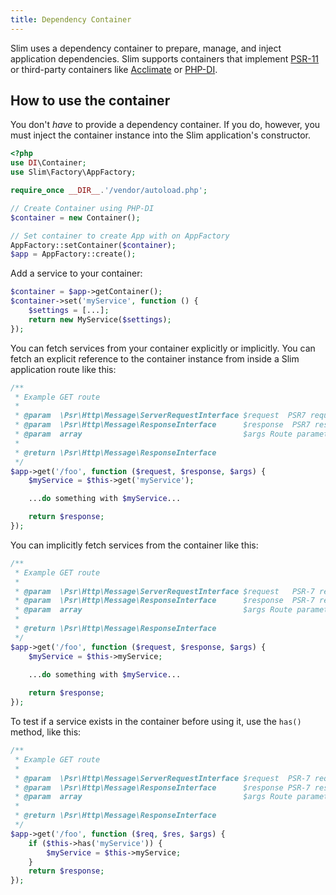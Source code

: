 ```yaml
---
title: Dependency Container
---
```


Slim uses a dependency container to prepare, manage, and inject application
dependencies. Slim supports containers that implement [PSR-11](http://www.php-fig.org/psr/psr-11/) or third-party containers like [Acclimate](https://github.com/jeremeamia/acclimate-container)
or [PHP-DI](http://php-di.org/doc/frameworks/slim.html).

## How to use the container

You don't _have_ to provide a dependency container. If you do, however, you must
inject the container instance into the Slim application's constructor.

```php
<?php
use DI\Container;
use Slim\Factory\AppFactory;

require_once __DIR__.'/vendor/autoload.php';

// Create Container using PHP-DI
$container = new Container();

// Set container to create App with on AppFactory
AppFactory::setContainer($container);
$app = AppFactory::create();
```

Add a service to your container:

```php
$container = $app->getContainer();
$container->set('myService', function () {
    $settings = [...];
    return new MyService($settings);
});
```

You can fetch services from your container explicitly or implicitly.
You can fetch an explicit reference to the container instance from inside a Slim
application route like this:

```php
/**
 * Example GET route
 *
 * @param  \Psr\Http\Message\ServerRequestInterface $request  PSR7 request
 * @param  \Psr\Http\Message\ResponseInterface      $response  PSR7 response
 * @param  array                                    $args Route parameters
 *
 * @return \Psr\Http\Message\ResponseInterface
 */
$app->get('/foo', function ($request, $response, $args) {
    $myService = $this->get('myService');

    ...do something with $myService...

    return $response;
});
```

You can implicitly fetch services from the container like this:

```php
/**
 * Example GET route
 *
 * @param  \Psr\Http\Message\ServerRequestInterface $request   PSR-7 request
 * @param  \Psr\Http\Message\ResponseInterface      $response  PSR-7 response
 * @param  array                                    $args Route parameters
 *
 * @return \Psr\Http\Message\ResponseInterface
 */
$app->get('/foo', function ($request, $response, $args) {
    $myService = $this->myService;
    
    ...do something with $myService...

    return $response;
});
```

To test if a service exists in the container before using it, use the `has()` method, like this:

```php
/**
 * Example GET route
 *
 * @param  \Psr\Http\Message\ServerRequestInterface $request  PSR-7 request
 * @param  \Psr\Http\Message\ResponseInterface      $response PSR-7 response
 * @param  array                                    $args Route parameters
 *
 * @return \Psr\Http\Message\ResponseInterface
 */
$app->get('/foo', function ($req, $res, $args) {
    if ($this->has('myService')) {
        $myService = $this->myService;
    }
    return $response;
});
```
